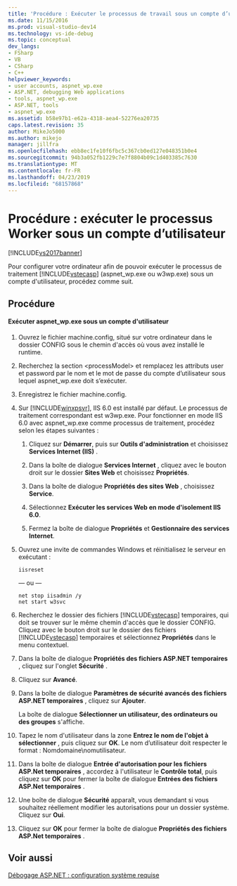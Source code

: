 ```yaml
---
title: 'Procédure : Exécuter le processus de travail sous un compte d’utilisateur | Microsoft Docs'
ms.date: 11/15/2016
ms.prod: visual-studio-dev14
ms.technology: vs-ide-debug
ms.topic: conceptual
dev_langs:
- FSharp
- VB
- CSharp
- C++
helpviewer_keywords:
- user accounts, aspnet_wp.exe
- ASP.NET, debugging Web applications
- tools, aspnet_wp.exe
- ASP.NET, tools
- aspnet_wp.exe
ms.assetid: b58e97b1-e62a-4318-aea4-52276ea20735
caps.latest.revision: 35
author: MikeJo5000
ms.author: mikejo
manager: jillfra
ms.openlocfilehash: ebb8ec1fe10f6fbc5c367cb0ed127e048351b0e4
ms.sourcegitcommit: 94b3a052fb1229c7e7f8804b09c1d403385c7630
ms.translationtype: MT
ms.contentlocale: fr-FR
ms.lasthandoff: 04/23/2019
ms.locfileid: "68157868"
---
```

# <a name="how-to-run-the-worker-process-under-a-user-account"></a>Procédure : exécuter le processus Worker sous un compte d’utilisateur
[!INCLUDE[vs2017banner](../includes/vs2017banner.md)]

Pour configurer votre ordinateur afin de pouvoir exécuter le processus de traitement [!INCLUDE[vstecasp](../includes/vstecasp-md.md)] (aspnet_wp.exe ou w3wp.exe) sous un compte d'utilisateur, procédez comme suit.  
  
## <a name="procedure"></a>Procédure  
  
#### <a name="to-run-aspnetwpexe-under-a-user-account"></a>Exécuter aspnet_wp.exe sous un compte d'utilisateur  
  
1. Ouvrez le fichier machine.config, situé sur votre ordinateur dans le dossier CONFIG sous le chemin d'accès où vous avez installé le runtime.  
  
2. Recherchez la section &lt;processModel&gt; et remplacez les attributs user et password par le nom et le mot de passe du compte d’utilisateur sous lequel aspnet_wp.exe doit s’exécuter.  
  
3. Enregistrez le fichier machine.config.  
  
4. Sur [!INCLUDE[winxpsvr](../includes/winxpsvr-md.md)], IIS 6.0 est installé par défaut. Le processus de traitement correspondant est w3wp.exe. Pour fonctionner en mode IIS 6.0 avec aspnet_wp.exe comme processus de traitement, procédez selon les étapes suivantes :  
  
    1. Cliquez sur **Démarrer**, puis sur **Outils d'administration** et choisissez **Services Internet (IIS)** .  
  
    2. Dans la boîte de dialogue **Services Internet** , cliquez avec le bouton droit sur le dossier **Sites Web** et choisissez **Propriétés**.  
  
    3. Dans la boîte de dialogue **Propriétés des sites Web** , choisissez **Service**.  
  
    4. Sélectionnez **Exécuter les services Web en mode d'isolement IIS 6.0**.  
  
    5. Fermez la boîte de dialogue **Propriétés** et **Gestionnaire des services Internet**.  
  
5. Ouvrez une invite de commandes Windows et réinitialisez le serveur en exécutant :  
  
    ```  
    iisreset  
    ```  

    — ou —  
  
    ```  
    net stop iisadmin /y  
    net start w3svc  
    ```  
  
6. Recherchez le dossier des fichiers [!INCLUDE[vstecasp](../includes/vstecasp-md.md)] temporaires, qui doit se trouver sur le même chemin d'accès que le dossier CONFIG. Cliquez avec le bouton droit sur le dossier des fichiers [!INCLUDE[vstecasp](../includes/vstecasp-md.md)] temporaires et sélectionnez **Propriétés** dans le menu contextuel.  
  
7. Dans la boîte de dialogue **Propriétés des fichiers ASP.NET temporaires** , cliquez sur l'onglet **Sécurité** .  
  
8. Cliquez sur **Avancé**.  
  
9. Dans la boîte de dialogue **Paramètres de sécurité avancés des fichiers ASP.NET temporaires** , cliquez sur **Ajouter**.  
  
    La boîte de dialogue **Sélectionner un utilisateur, des ordinateurs ou des groupes** s'affiche.  
  
10. Tapez le nom d'utilisateur dans la zone **Entrez le nom de l'objet à sélectionner** , puis cliquez sur **OK**. Le nom d’utilisateur doit respecter le format : Nomdomaine\nomutilisateur.  
  
11. Dans la boîte de dialogue **Entrée d'autorisation pour les fichiers ASP.Net temporaires** , accordez à l'utilisateur le **Contrôle total**, puis cliquez sur **OK** pour fermer la boîte de dialogue **Entrées des fichiers ASP.Net temporaires** .  
  
12. Une boîte de dialogue **Sécurité** apparaît, vous demandant si vous souhaitez réellement modifier les autorisations pour un dossier système. Cliquez sur **Oui**.  
  
13. Cliquez sur **OK** pour fermer la boîte de dialogue **Propriétés des fichiers ASP.Net temporaires** .  
  
## <a name="see-also"></a>Voir aussi  
[Débogage ASP.NET : configuration système requise](../debugger/aspnet-debugging-system-requirements.md)  

